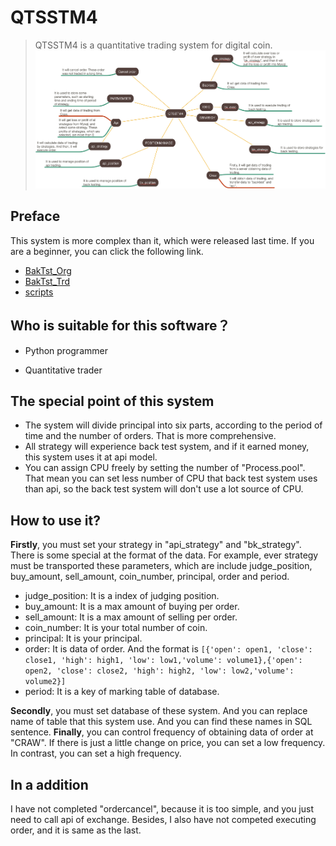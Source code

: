 # QTSSTM4

> QTSSTM4 is a quantitative trading system for digital coin.
![mind Mapping](https://github.com/xiaoyao153379/QTSSTM4/blob/master/PICTURE/Cancel%20order.png?raw=true "result")
## Preface

This system is more complex than it, which were released last time. If you are a beginner, you can click the following link. 
* [BakTst_Org](https://github.com/xiaoyao153379/BakTst_Org)
* [BakTst_Trd](https://github.com/xiaoyao153379/BakTst_Trd)
* [scripts](https://github.com/xiaoyao153379/scripts)
## Who is suitable for this software？

* Python programmer

* Quantitative trader

## The special point of this system

* The system will divide principal into six parts, according to the period of time and the number of orders. That is more comprehensive.
* All strategy will experience back test system, and if it earned money, this system uses it at api model.
* You can assign CPU freely by setting the number of "Process.pool". That mean you can set less number of CPU that back test system uses than api, so the back test system will don't use a lot source of CPU.

## How to use it?

**Firstly**, you must set your strategy in "api_strategy" and "bk_strategy". There is some special at the format of the data. For example, ever strategy must be transported these parameters, which are include judge_position, buy_amount, sell_amount, coin_number, principal, order and period.
* judge_position: It is a index of judging position.
* buy_amount: It is a max amount of buying per order.
* sell_amount: It is a max amount of selling per order.
* coin_number: It is your total number of coin.
* principal: It is your principal.
* order: It is data of order. And the format is ```[{'open': open1, 'close': close1, 'high': high1, 'low': low1,'volume': volume1},{'open': open2, 'close': close2, 'high': high2, 'low': low2,'volume': volume2}]```
* period: It is a key of marking table of database.

**Secondly**, you must set database of these system. And you can replace name of table that this system use. And you can find these names in SQL sentence. 
**Finally**, you can control frequency of obtaining data of order at "CRAW". If there is just a little change on price, you can set a low frequency. In contrast, you can set a high frequency.

## In a addition
I have not completed "ordercancel", because it is too simple, and you just need to call api of exchange. Besides, I also have not competed executing order, and it is same as the last. 